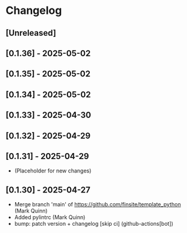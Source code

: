# Changelog

## [Unreleased]

## [0.1.36] - 2025-05-02

## [0.1.35] - 2025-05-02

## [0.1.34] - 2025-05-02

## [0.1.33] - 2025-04-30

## [0.1.32] - 2025-04-29

## [0.1.31] - 2025-04-29

- (Placeholder for new changes)

## [0.1.30] - 2025-04-27

- Merge branch 'main' of https://github.com/finsite/template_python (Mark Quinn)
- Added pylintrc (Mark Quinn)
- bump: patch version + changelog [skip ci] (github-actions[bot])
